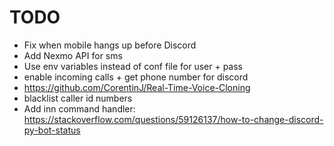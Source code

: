# TODO

- Fix when mobile hangs up before Discord
- Add Nexmo API for sms
- Use env variables instead of conf file for user + pass
- enable incoming calls + get phone number for discord
- https://github.com/CorentinJ/Real-Time-Voice-Cloning
- blacklist caller id numbers
- Add inn command handler: https://stackoverflow.com/questions/59126137/how-to-change-discord-py-bot-status
